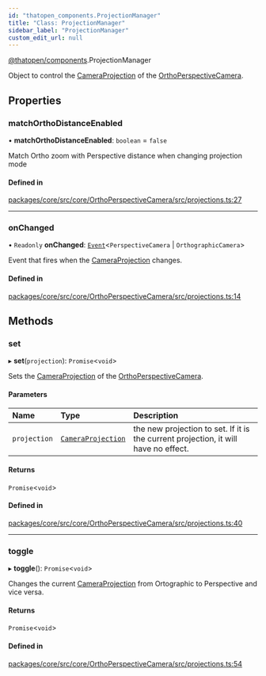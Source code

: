 ```yaml
---
id: "thatopen_components.ProjectionManager"
title: "Class: ProjectionManager"
sidebar_label: "ProjectionManager"
custom_edit_url: null
---
```


[@thatopen/components](../modules/thatopen_components.md).ProjectionManager

Object to control the [CameraProjection](../modules/thatopen_components.md#cameraprojection) of the [OrthoPerspectiveCamera](thatopen_components.OrthoPerspectiveCamera.md).

## Properties

### matchOrthoDistanceEnabled

• **matchOrthoDistanceEnabled**: `boolean` = `false`

Match Ortho zoom with Perspective distance when changing projection mode

#### Defined in

[packages/core/src/core/OrthoPerspectiveCamera/src/projections.ts:27](https://github.com/ThatOpen/engine_components/blob/630a314/packages/core/src/core/OrthoPerspectiveCamera/src/projections.ts#L27)

___

### onChanged

• `Readonly` **onChanged**: [`Event`](thatopen_components.Event.md)<`PerspectiveCamera` \| `OrthographicCamera`\>

Event that fires when the [CameraProjection](../modules/thatopen_components.md#cameraprojection) changes.

#### Defined in

[packages/core/src/core/OrthoPerspectiveCamera/src/projections.ts:14](https://github.com/ThatOpen/engine_components/blob/630a314/packages/core/src/core/OrthoPerspectiveCamera/src/projections.ts#L14)

## Methods

### set

▸ **set**(`projection`): `Promise`<`void`\>

Sets the [CameraProjection](../modules/thatopen_components.md#cameraprojection) of the [OrthoPerspectiveCamera](thatopen_components.OrthoPerspectiveCamera.md).

#### Parameters

| Name | Type | Description |
| :------ | :------ | :------ |
| `projection` | [`CameraProjection`](../modules/thatopen_components.md#cameraprojection) | the new projection to set. If it is the current projection, it will have no effect. |

#### Returns

`Promise`<`void`\>

#### Defined in

[packages/core/src/core/OrthoPerspectiveCamera/src/projections.ts:40](https://github.com/ThatOpen/engine_components/blob/630a314/packages/core/src/core/OrthoPerspectiveCamera/src/projections.ts#L40)

___

### toggle

▸ **toggle**(): `Promise`<`void`\>

Changes the current [CameraProjection](../modules/thatopen_components.md#cameraprojection) from Ortographic to Perspective
and vice versa.

#### Returns

`Promise`<`void`\>

#### Defined in

[packages/core/src/core/OrthoPerspectiveCamera/src/projections.ts:54](https://github.com/ThatOpen/engine_components/blob/630a314/packages/core/src/core/OrthoPerspectiveCamera/src/projections.ts#L54)
